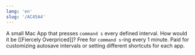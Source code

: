 ```yaml
---
lang: 'en'
slug: '/AC45A4'
---
```


A small Mac App that presses `command s` every defined interval.
How would it be [[Fiercely Overpriced]]?
Free for `command s`-ing every 1 minute.
Paid for customizing autosave intervals or setting different shortcuts for each app.
